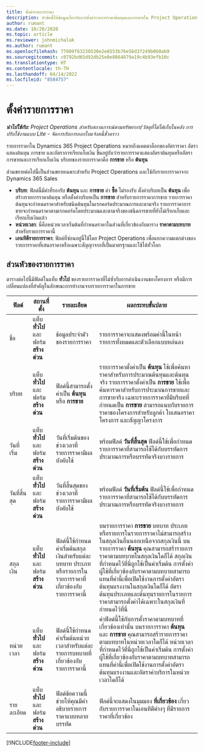 ```yaml
---
title: ตั้งค่ารายการราคา
description: หัวข้อนี้ให้ข้อมูลเกี่ยวกับการตั้งค่ารายการราคาต้นทุนและการขายใน Project Operations
author: rumant
ms.date: 10/20/2020
ms.topic: article
ms.reviewer: johnmichalak
ms.author: rumant
ms.openlocfilehash: 77809f63230530e2e6553b76e56d37249b060ab9
ms.sourcegitcommit: c0792bd65d92db25e0e8864879a19c4b93efb10c
ms.translationtype: HT
ms.contentlocale: th-TH
ms.lasthandoff: 04/14/2022
ms.locfileid: "8584757"
---
```

# <a name="set-up-price-lists"></a>ตั้งค่ารายการราคา

_**นำไปใช้กับ:** Project Operations สำหรับสถานการณ์ตามทรัพยากร/วัสดุที่ไม่ได้เก็บในคลัง การปรับใช้งานแบบ Lite - จัดการกับการออกใบแจ้งหนี้ชั่วคราว_

รายการราคาใน Dynamics 365 Project Operations หมายถึงแคตตาล็อกของอัตราราคา อัตราแสดงต้นทุน การขาย และอัตราการเรียกเก็บเงิน ขึ้นอยู่กับว่ารายการราคาแสดงอัตราต้นทุนหรืออัตราการขายและการเรียกเก็บเงิน บริบทของรายการราคาคือ **การขาย** หรือ **ต้นทุน**

ส่วนขยายต่อไปนี้เป็นส่วนขยายเฉพาะสำหรับ Project Operations และใช้กับรายการราคาจาก Dynamics 365 Sales

- **บริบท**: ฟิลด์นี้มีค่าที่รองรับ **ต้นทุน** และ **การขาย** ค่า **ซื้อ** ไม่รองรับ ตั้งค่าบริบทเป็น **ต้นทุน** เพื่อสร้างรายการราคาต้นทุน หรือตั้งค่าบริบทเป็น **การขาย** สำหรับรายการราคาการขาย รายการราคาต้นทุนจะกำหนดราคาสำหรับชนิดต้นทุนในเรกคอร์ดประมาณการและตามจริง รายการราคาการขายจะกำหนดราคาตามเรกคอร์ดโดยประมาณและตามจริงของชนิดการขายที่ยังไม่เรียกเก็บและเรียกเก็บเงินแล้ว
- **หน่วยเวลา**: นี่คือหน่วยเวลาเริ่มต้นที่กำหนดราคาในส่วนที่เกี่ยวข้องกับตาราง **ราคาตามบทบาท** สำหรับรายการราคานี้
- **เอนทิตีรายการราคา**: ฟิลด์ที่ซ่อนอยู่นี้ใช้โดย Project Operations เพื่อแยกความแตกต่างของรายการราคาที่เสนอราคาหรือเฉพาะสัญญาจากที่เป็นมาตรฐานและใช้ได้ทั่วโลก

## <a name="price-list-header"></a>ส่วนหัวของรายการราคา

ตารางต่อไปนี้มีฟิลด์ในแท็บ **ทั่วไป** ของรายการราคาที่ไม่ซ้ำกับการดำเนินงานของโครงการ หรือมีการเปลี่ยนแปลงที่สำคัญในลักษณะการทำงานจากรายการราคาในการขาย

| ฟิลด์ | สถานที่ตั้ง | รายละเอียด | ผลกระทบขั้นปลาย |
| --- | --- | --- | --- |
| ชื่อ | แท็บ **ทั่วไป** และฟอร์ม **สร้างด่วน** | ข้อมูลประจำตัวของรายการราคา | รายการราคาจะแสดงพร้อมค่านี้ในหน้ารายการทั้งหมดและตัวเลือกแบบหล่นลง|
| บริบท | แท็บ **ทั่วไป** และฟอร์ม **สร้างด่วน** | ฟิลด์นี้สามารถตั้งค่าเป็น **ต้นทุน** หรือ **การขาย** | รายการราคาตั้งค่าเป็น **ต้นทุน** ใช้เพื่อค้นหาราคาสำหรับการประมาณต้นทุนและต้นทุนจริง รายการราคาตั้งค่าเป็น **การขาย** ใช้เพื่อค้นหาราคาสำหรับการประมาณการขายและการขายจริง เฉพาะรายการราคาที่มีบริบทที่กำหนดเป็น **การขาย** สามารถแนบกับรายการราคาของโครงการสำหรับลูกค้า ใบเสนอราคาโครงการ และสัญญาโครงการ |
| วันที่เริ่ม | แท็บ **ทั่วไป** และฟอร์ม **สร้างด่วน** | วันที่เริ่มต้นของช่วงเวลาที่รายการราคามีผลบังคับใช้ | พร้อมฟิลด์ **วันที่สิ้นสุด** ฟิลด์นี้ใช้เพื่อกำหนดรายการราคาที่สามารถใช้ได้กับบรรทัดการประมาณการหรือบรรทัดจริงบางรายการ |
| วันที่สิ้นสุด | แท็บ **ทั่วไป** และฟอร์ม **สร้างด่วน** | วันที่สิ้นสุดของช่วงเวลาที่รายการราคามีผลบังคับใช้ | พร้อมฟิลด์ **วันที่เริ่มต้น** ฟิลด์นี้ใช้เพื่อกำหนดรายการราคาที่สามารถใช้ได้กับบรรทัดการประมาณการหรือบรรทัดจริงบางรายการ |
| สกุลเงิน | แท็บ **ทั่วไป** และฟอร์ม **สร้างด่วน** | ฟิลด์นี้ใช้กำหนดค่าเริ่มต้นสกุลเงินสำหรับแต่ละบทบาท ประเภท หรือรายการในรายการราคาที่เกี่ยวข้องกับรายการราคานี้ | บนรายการราคา **การขาย** บทบาท ประเภท หรือรายการในรายการราคาไม่สามารถสร้างในสกุลเงินอื่นนอกเหนือจากสกุลเงินนี้ บนรายการราคา **ต้นทุน** คุณสามารถสร้ารายการราคาตามบทบาทในสกุลเงินใดก็ได้ สกุลเงินที่กำหนดไว้ที่นี่ถูกใช้เป็นค่าเริ่มต้น การตั้งค่าผู้ใช้ที่เกี่ยวข้องกับราคาตามบทบาทสามารถแทนที่ค่านี้เพื่อเปิดใช้งานการตั้งค่าอัตราต้นทุนแรงงานในสกุลเงินใดก็ได้ อัตราต้นทุนประเภทและต้นทุนรายการในรายการราคาสามารถตั้งค่าได้เฉพาะในสกุลเงินที่กำหนดไว้ที่นี่ |
| หน่วยเวลา | แท็บ **ทั่วไป** และฟอร์ม **สร้างด่วน** | ฟิลด์นี้ใช้กำหนดค่าเริ่มต้นหน่วยเวลาสำหรับแต่ละรายการบทบาทที่เกี่ยวข้องกับรายการราคานี้ | ค่าฟิลด์นี้ใช้กับการตั้งราคาตามบทบาทที่เกี่ยวข้องเท่านั้น บนรายการราคา **ต้นทุน** และ **การขาย** คุณสามารถสร้ารายการราคาตามบทบาทในหน่วยเวลาใดก็ได้ หน่วยเวลาที่กำหนดไว้ที่นี่ถูกใช้เป็นค่าเริ่มต้น การตั้งค่าผู้ใช้ที่เกี่ยวข้องกับราคาตามบทบาทสามารถแทนที่ค่านี้เพื่อเปิดใช้งานการตั้งค่าอัตราต้นทุนแรงงานและอัตราค่าบริการในหน่วยเวลาใดก็ได้ |
| รายละเอียด | แท็บ **ทั่วไป** และฟอร์ม **สร้างด่วน** | ฟิลด์ข้อความนี้ช่วยให้คุณมีคำอธิบายรายการราคาแบบหลายบรรทัด | ฟิลด์นี้จะแสดงในมุมมอง **ที่เกี่ยวข้อง** เกี่ยวกับรายการราคาในเอนทิตีต่างๆ ที่มีรายการราคาที่เกี่ยวข้อง |


[!INCLUDE[footer-include](../includes/footer-banner.md)]